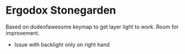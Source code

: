 # Ergodox Stonegarden

Based on dudeofawesome keymap to get layer light to work.
Room for improvement.
 * Issue with backlight only on right hand  
